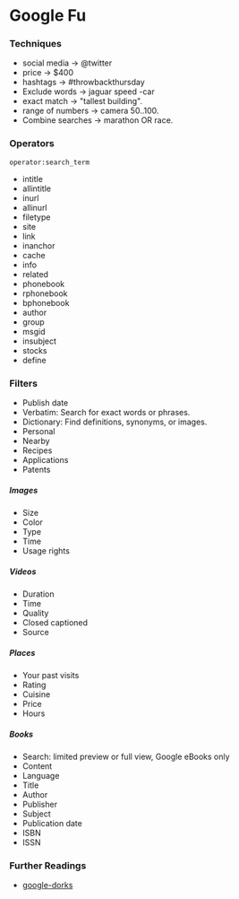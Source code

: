 # Google Fu

### Techniques

* social media -> @twitter
* price -> $400
* hashtags -> #throwbackthursday
* Exclude words -> jaguar speed -car
* exact match -> "tallest building".
* range of numbers -> camera $50..$100.
* Combine searches -> marathon OR race.

### Operators

```
operator:search_term
```

* intitle
* allintitle
* inurl
* allinurl
* filetype
* site
* link
* inanchor
* cache
* info
* related
* phonebook
* rphonebook
* bphonebook
* author
* group
* msgid
* insubject
* stocks
* define

### Filters

* Publish date
* Verbatim: Search for exact words or phrases.
* Dictionary: Find definitions, synonyms, or images.
* Personal
* Nearby
* Recipes
* Applications
* Patents

##### Images

* Size
* Color
* Type
* Time
* Usage rights

##### Videos

* Duration
* Time
* Quality
* Closed captioned
* Source

##### Places

* Your past visits
* Rating
* Cuisine
* Price
* Hours

##### Books

* Search: limited preview or full view, Google eBooks only
* Content
* Language
* Title
* Author
* Publisher
* Subject
* Publication date
* ISBN
* ISSN

### Further Readings

* [google-dorks](https://gist.github.com/stevenswafford/393c6ec7b5375d5e8cdc)